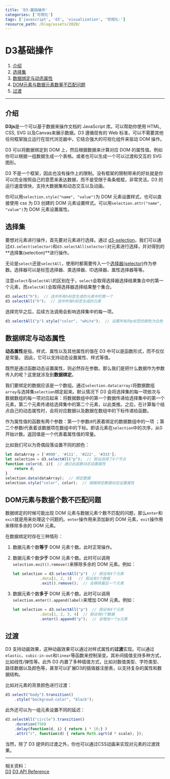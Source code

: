 ```yaml
---
title: 'D3:基础操作'
categories: ['可视化']
tags: ['javascript', 'd3', 'visualization', '可视化-']
resource_path: /blog/assets/2020/
---
```


D3基础操作
===

1. [介绍](#介绍)
2. [选择集](#选择集) 
3. [数据绑定与动态属性](#数据绑定与动态属性)
4. [DOM元素与数据元素数量不匹配问题](#dom元素与数据个数不匹配问题)
5. [过渡](#过渡)

---

介绍
---
**D3js**是一个可以基于数据来操作文档的 JavaScript 库。可以帮助你使用 HTML, CSS, SVG 以及Canvas来展示数据。D3 遵循现有的 Web 标准，可以不需要其他任何框架独立运行在现代浏览器中，它结合强大的可视化组件来驱动 DOM 操作。  

D3 可以将数据绑定到 DOM 上，然后根据数据来计算对应 DOM 的属性值。例如你可以根据一组数据生成一个表格。或者也可以生成一个可以过渡和交互的 SVG 图形。

D3 不是一个框架，因此也没有操作上的限制。没有框架的限制带来的好处就是你可以完全按照自己的意愿来表达数据，而不是受限于条条框框，非常灵活。D3 的运行速度很快，支持大数据集和动态交互以及动画。

你可以用```selection.style("name", "value")```为 DOM 元素设置样式，也可以直接使用 css 为 D3 创建的 DOM 元素设置样式。可以用```selection.attr("name", "value")```为 DOM 元素设置属性。


选择集
---
要想对元素进行操作，首先要对元素进行选择。通过 [d3-selection](https://d3js.org.cn/document/#selections-d3-selection)，我们可以通过```d3.select(selector)```和```d3.selectAll(selector)```对元素进行选择，并对得到的**选择集(selection)**进行操作。  

无论是```select```还是```selectAll```，使用时都需要传入一个[选择器(selector)](https://www.runoob.com/cssref/css-selectors.html)作为参数。选择器可以是标签选择器、类选择器、ID选择器、属性选择器等等。  


 注意```select```与```selectAll```的区别在于，```select```会取得选择器选择结果集合中的第一个元素，而```selectAll```会取得选择器选择结果整个集合。  

```javascript
d3.select("h");  // 选中所有h标签生成的元素中的第一个
d3.selectAll("h");  // 选中所有h标签生成的元素
```

选择完毕之后，后续方法调用会影响选择集中的每一项。

```javascript
d3.selectAll("p").style("color", "white");  // 设置所有的p标签的颜色为白色
```

数据绑定与动态属性
---
**动态属性**是指，样式、属性以及其他属性的值在 D3 中可以是函数形式，而不仅仅是常量。 因此，它可以支持动态设置属性、样式等值。

既然是通过函数动态设置属性，则必然存在参数。那么我们是把什么数据作为参数传入的呢？这里就涉及到**数据绑定**。

我们要绑定的数据应该是一个数组。通过```selection.data(array)```将数据数组```array```与选择集```selection```绑定起来。默认情况下 D3 会将选择集的每一项依次与数据数组的每一项对应起来：将数据数组中的第一个数据传递给选择集中的第一个元素，第二个元素传递给选择集中的第二个元素，以此类推。之后，在计算每个结点自己的动态属性时，会将对应数据以及数据在数组中的下标传递给函数。

作为属性值的函数有两个参数：第一个参数d代表着绑定的数据数组中的一项 ；第二个参数i代表着该数据项在数组中的下标。即该元素在```selection```中的次序，从0开始计数。返回值是一个代表着属性值的常量。  

比如我们可以为奇偶段落设置不同的颜色：

```javascript
let dataArray = ['#000', '#111', '#222', '#333'];
let selection = d3.selectAll("p");  // 假设选择了4个节点
function color(d, i){  // 通过此函数动态设置属性
    return d;
}
selection.data(dataArray);  // 绑定数据
selection.style("color", color);  // 根据绑定数据动态设置属性
```

DOM元素与数据个数不匹配问题
--- 
数据绑定的时候可能出现 DOM 元素与数据元素个数不匹配的问题，那么```enter```和```exit```就是用来处理这个问题的。```enter```操作用来添加新的 DOM 元素，```exit```操作用来移除多余的 DOM 元素。

在数据绑定时存在三种情形：

1. 数据元素个数**等于** DOM 元素个数。此时正常操作。
2. 数据元素个数**少于** DOM 元素个数。此时可以调用```selection.exit().remove()```来移除多余的 DOM 元素。例如：  
    ```javascript
    let selection = d3.selectAll("p")  // 假设有4个元素
                .data[1, 2, 3]   // 假设有3个数据
                .exit().remove();  // 会移除最后一个元素
    ```

3. 数据元素个数**多于** DOM 元素个数。此时可以调用```selection.enter().append(label)```来增加 DOM 元素。例如：  
    ```javascript
    let selection = d3.selectAll("p")  // 假设有4个元素
                .data[1, 2, 3, 4]  // 假设有5个数据
                .enter().append("p");  // 会增加一个p元素 
    ```

过渡
---
D3 支持动画效果，这种动画效果可以通过对样式属性的**过渡**实现。可以通过```elastic```、```cubic-in-out```和```linear```等函数来控制渐变。其补间插值支持多种方式，比如线性/弹性等。此外 D3 内置了多种插值方式，比如对数值类型、字符类型、路径数据以及颜色等，甚至可以扩展D3的插值器注册表，以支持复杂的属性和数据结构。

比如对元素的背景颜色进行过渡：  
```javascript
d3.select("body").transition()
    .style("backgroud-color", "black");
```

此外还可以为一组元素设置不同的延迟：
```javascript
d3.selectAll("circle").transition()
    .duration(750)
    .delay(function(d, i) { return i * 10;} )
    .attr("r", function(d) { return Math.sqrt(d * scale); });
```

当然，除了 D3 提供的过渡之外，你也可以通过CSS动画来实现对元素的过渡效果。




---

相关资料：  
[D3](d3js.org)
[D3 API Reference](https://d3js.org.cn/document/)